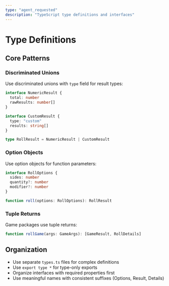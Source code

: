 ```yaml
---
type: "agent_requested"
description: "TypeScript type definitions and interfaces"
---
```


# Type Definitions

## Core Patterns

### Discriminated Unions

Use discriminated unions with `type` field for result types:

```typescript
interface NumericResult {
  total: number
  rawResults: number[]
}

interface CustomResult {
  type: "custom"
  results: string[]
}

type RollResult = NumericResult | CustomResult
```

### Option Objects

Use option objects for function parameters:

```typescript
interface RollOptions {
  sides: number
  quantity?: number
  modifier?: number
}

function roll(options: RollOptions): RollResult
```

### Tuple Returns

Game packages use tuple returns:

```typescript
function rollGame(args: GameArgs): [GameResult, RollDetails]
```

## Organization

- Use separate `types.ts` files for complex definitions
- Use `export type *` for type-only exports
- Organize interfaces with required properties first
- Use meaningful names with consistent suffixes (Options, Result, Details)
